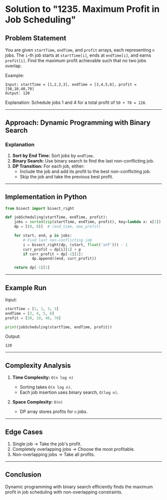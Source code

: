 # Solution to "1235. Maximum Profit in Job Scheduling"

## Problem Statement

You are given `startTime`, `endTime`, and `profit` arrays, each representing `n` jobs. The `i`-th job starts at `startTime[i]`, ends at `endTime[i]`, and earns `profit[i]`. Find the maximum profit achievable such that no two jobs overlap.

Example:

```
Input: startTime = [1,2,3,3], endTime = [3,4,5,6], profit = [50,10,40,70]
Output: 120
```

Explanation: Schedule jobs 1 and 4 for a total profit of `50 + 70 = 120`.

---

## Approach: Dynamic Programming with Binary Search

### Explanation

1. **Sort by End Time:** Sort jobs by `endTime`.
2. **Binary Search:** Use binary search to find the last non-conflicting job.
3. **DP Transition:** For each job, either:
    - Include the job and add its profit to the best non-conflicting job.
    - Skip the job and take the previous best profit.

---

## Implementation in Python

```python
from bisect import bisect_right

def jobScheduling(startTime, endTime, profit):
    jobs = sorted(zip(startTime, endTime, profit), key=lambda x: x[1])
    dp = [(0, 0)]  # (end_time, max_profit)

    for start, end, p in jobs:
        # Find last non-conflicting job
        i = bisect_right(dp, (start, float('inf'))) - 1
        curr_profit = dp[i][1] + p
        if curr_profit > dp[-1][1]:
            dp.append((end, curr_profit))

    return dp[-1][1]
```

---

## Example Run

Input:

```python
startTime = [1, 2, 3, 3]
endTime = [3, 4, 5, 6]
profit = [50, 10, 40, 70]

print(jobScheduling(startTime, endTime, profit))
```

Output:

```
120
```

---

## Complexity Analysis

1. **Time Complexity:** `O(n log n)`
    
    - Sorting takes `O(n log n)`.
    - Each job insertion uses binary search, `O(log n)`.
2. **Space Complexity:** `O(n)`
    
    - DP array stores profits for `n` jobs.

---

## Edge Cases

1. Single job → Take the job's profit.
2. Completely overlapping jobs → Choose the most profitable.
3. Non-overlapping jobs → Take all profits.

---

## Conclusion

Dynamic programming with binary search efficiently finds the maximum profit in job scheduling with non-overlapping constraints.